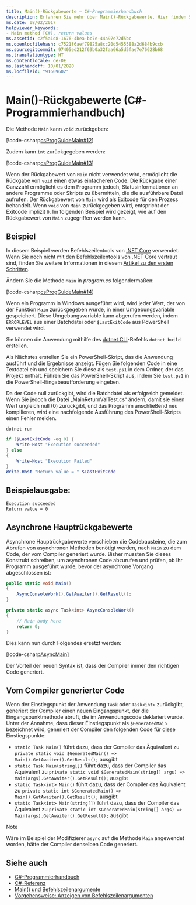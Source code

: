 ```yaml
---
title: Main()-Rückgabewerte – C#-Programmierhandbuch
description: Erfahren Sie mehr über Main()-Rückgabewerte. Hier finden Sie Codebeispiele, vom Compiler generierten Code und zusätzliche verfügbare Ressourcen.
ms.date: 08/02/2017
helpviewer_keywords:
- Main method [C#], return values
ms.assetid: c2f5a1d8-1676-4bea-bc7e-44a97e72d5bc
ms.openlocfilehash: c7521f6aef79825a8cc20d5455588a2d684b9ccb
ms.sourcegitcommit: 97405ed212f69b0a32faa66a5d5fae7e76628b68
ms.translationtype: HT
ms.contentlocale: de-DE
ms.lasthandoff: 10/01/2020
ms.locfileid: "91609602"
---
```

# <a name="main-return-values-c-programming-guide"></a>Main()-Rückgabewerte (C#-Programmierhandbuch)

Die Methode `Main` kann `void` zurückgeben:

 [!code-csharp[csProgGuideMain#12](~/samples/snippets/csharp/VS_Snippets_VBCSharp/csProgGuideMain/CS/Class3.cs#12)]

Zudem kann `int` zurückgegeben werden:

 [!code-csharp[csProgGuideMain#13](~/samples/snippets/csharp/VS_Snippets_VBCSharp/csProgGuideMain/CS/Class3.cs#13)]

Wenn der Rückgabewert von `Main` nicht verwendet wird, ermöglicht die Rückgabe von `void` einen etwas einfacheren Code. Die Rückgabe einer Ganzzahl ermöglicht es dem Programm jedoch, Statusinformationen an andere Programme oder Skripts zu übermitteln, die die ausführbare Datei aufrufen. Der Rückgabewert von `Main` wird als Exitcode für den Prozess behandelt. Wenn `void` von `Main` zurückgegeben wird, entspricht der Exitcode implizit `0`. Im folgenden Beispiel wird gezeigt, wie auf den Rückgabewert von `Main` zugegriffen werden kann.

## <a name="example"></a>Beispiel

In diesem Beispiel werden Befehlszeilentools von [.NET Core](../../../core/introduction.md) verwendet. Wenn Sie noch nicht mit den Befehlszeilentools von .NET Core vertraut sind, finden Sie weitere Informationen in diesem [Artikel zu den ersten Schritten](../../../core/tutorials/with-visual-studio-code.md).

Ändern Sie die Methode `Main` in *program.cs* folgendermaßen:

 [!code-csharp[csProgGuideMain#14](~/samples/snippets/csharp/VS_Snippets_VBCSharp/csProgGuideMain/CS/Class3.cs#14)]

Wenn ein Programm in Windows ausgeführt wird, wird jeder Wert, der von der Funktion `Main` zurückgegeben wurde, in einer Umgebungsvariable gespeichert. Diese Umgebungsvariable kann abgerufen werden, indem `ERRORLEVEL` aus einer Batchdatei oder `$LastExitCode` aus PowerShell verwendet wird.

Sie können die Anwendung mithilfe des [dotnet CLI](../../../core/tools/dotnet.md)-Befehls `dotnet build` erstellen.

Als Nächstes erstellen Sie ein PowerShell-Skript, das die Anwendung ausführt und die Ergebnisse anzeigt. Fügen Sie folgenden Code in eine Textdatei ein und speichern Sie diese als `test.ps1` in dem Ordner, der das Projekt enthält. Führen Sie das PowerShell-Skript aus, indem Sie `test.ps1` in die PowerShell-Eingabeaufforderung eingeben.

Da der Code null zurückgibt, wird die Batchdatei als erfolgreich gemeldet. Wenn Sie jedoch die Datei „MainReturnValTest.cs“ ändern, damit sie einen Wert ungleich null (0) zurückgibt, und das Programm anschließend neu kompilieren, wird eine nachfolgende Ausführung des PowerShell-Skripts einen Fehler melden.

```dotnetcli
dotnet run
```

```powershell
if ($LastExitCode -eq 0) {
    Write-Host "Execution succeeded"
} else
{
    Write-Host "Execution Failed"
}
Write-Host "Return value = " $LastExitCode
```

## <a name="sample-output"></a>Beispielausgabe:

```txt
Execution succeeded
Return value = 0
```

## <a name="async-main-return-values"></a>Asynchrone Hauptrückgabewerte

Asynchrone Hauptrückgabewerte verschieben die Codebausteine, die zum Abrufen von asynchronen Methoden benötigt werden, nach `Main` zu dem Code, der vom Compiler generiert wurde. Bisher mussten Sie dieses Konstrukt schreiben, um asynchronen Code abzurufen und prüfen, ob Ihr Programm ausgeführt wurde, bevor der asynchrone Vorgang abgeschlossen ist:

```csharp
public static void Main()
{
    AsyncConsoleWork().GetAwaiter().GetResult();
}

private static async Task<int> AsyncConsoleWork()
{
    // Main body here
    return 0;
}
```

Dies kann nun durch Folgendes ersetzt werden:

[!code-csharp[AsyncMain](../../../../samples/snippets/csharp/main-arguments/program.cs#AsyncMain)]

Der Vorteil der neuen Syntax ist, dass der Compiler immer den richtigen Code generiert.

## <a name="compiler-generated-code"></a>Vom Compiler generierter Code

Wenn der Einstiegspunkt der Anwendung `Task` oder `Task<int>` zurückgibt, generiert der Compiler einen neuen Eingangspunkt, der die Eingangspunktmethode abruft, die im Anwendungscode deklariert wurde. Unter der Annahme, dass dieser Einstiegspunkt als `$GeneratedMain` bezeichnet wird, generiert der Compiler den folgenden Code für diese Einstiegspunkte:

- `static Task Main()` führt dazu, dass der Compiler das Äquivalent zu `private static void $GeneratedMain() => Main().GetAwaiter().GetResult();` ausgibt
- `static Task Main(string[])` führt dazu, dass der Compiler das Äquivalent zu `private static void $GeneratedMain(string[] args) => Main(args).GetAwaiter().GetResult();` ausgibt
- `static Task<int> Main()` führt dazu, dass der Compiler das Äquivalent zu `private static int $GeneratedMain() => Main().GetAwaiter().GetResult();` ausgibt
- `static Task<int> Main(string[])` führt dazu, dass der Compiler das Äquivalent zu `private static int $GeneratedMain(string[] args) => Main(args).GetAwaiter().GetResult();` ausgibt

> [!NOTE]
>Wäre im Beispiel der Modifizierer `async` auf die Methode `Main` angewendet worden, hätte der Compiler denselben Code generiert.

## <a name="see-also"></a>Siehe auch

- [C#-Programmierhandbuch](../index.md)
- [C#-Referenz](../index.md)
- [Main() und Befehlszeilenargumente](index.md)
- [Vorgehensweise: Anzeigen von Befehlszeilenargumenten](./how-to-display-command-line-arguments.md)
